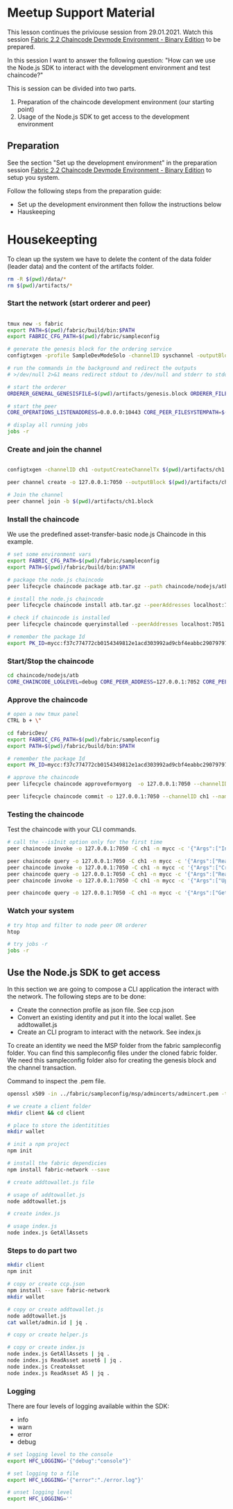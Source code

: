# Meetup Support Material

This lesson continues the priviouse session from 29.01.2021. Watch this session [Fabric 2.2 Chaincode Devmode Environment - Binary Edition](../meetup-290121/fabric2DevMode.md) to be prepared.

In this session I want to answer the following question: "How can we use the Node.js SDK to interact with the development environment and test chaincode?"

This is session can be divided into two parts.

1. Preparation of the chaincode development environment (our starting point)  
2. Usage of the Node.js SDK to get access to the development environment

## Preparation
See the section "Set up the development environment" in the preparation session [Fabric 2.2 Chaincode Devmode Environment - Binary Edition](../meetup-290121/fabric2DevMode.md.md) to setup you system. 

Follow the following steps from the preparation guide:
- Set up the development environment then follow the instructions below
- Hauskeeping

# Housekeepting
To clean up the system we have to delete the content of the data folder (leader data) and the content of the artifacts folder.

```bash
rm -R $(pwd)/data/*
rm $(pwd)/artifacts/*
```

### Start the network (start orderer and peer)
```bash

tmux new -s fabric
export PATH=$(pwd)/fabric/build/bin:$PATH
export FABRIC_CFG_PATH=$(pwd)/fabric/sampleconfig

# generate the genesis block for the ordering service
configtxgen -profile SampleDevModeSolo -channelID syschannel -outputBlock genesisblock -configPath $FABRIC_CFG_PATH -outputBlock $(pwd)/artifacts/genesis.block

# run the commands in the background and redirect the outputs
# >/dev/null 2>&1 means redirect stdout to /dev/null and stderr to stdout 

# start the orderer
ORDERER_GENERAL_GENESISFILE=$(pwd)/artifacts/genesis.block ORDERER_FILELEDGER_LOCATION=$(pwd)/data/orderer ORDERER_GENERAL_GENESISPROFILE=SampleDevModeSolo orderer > /dev/null 2>&1 &  

# start the peer
CORE_OPERATIONS_LISTENADDRESS=0.0.0.0:10443 CORE_PEER_FILESYSTEMPATH=$(pwd)/data/ FABRIC_LOGGING_SPEC=chaincode=debug CORE_PEER_CHAINCODELISTENADDRESS=0.0.0.0:7052 peer node start --peer-chaincodedev=true > /dev/null 2>&1 & 

# display all running jobs
jobs -r
```

### Create and join the channel
```bash

configtxgen -channelID ch1 -outputCreateChannelTx $(pwd)/artifacts/ch1.tx -profile SampleSingleMSPChannel -configPath $FABRIC_CFG_PATH

peer channel create -o 127.0.0.1:7050 --outputBlock $(pwd)/artifacts/ch1.block -c ch1 -f $(pwd)/artifacts/ch1.tx

# Join the channel
peer channel join -b $(pwd)/artifacts/ch1.block
```

### Install the chaincode
We use the predefined asset-transfer-basic node.js Chaincode in this example.

```bash
# set some environment vars
export FABRIC_CFG_PATH=$(pwd)/fabric/sampleconfig
export PATH=$(pwd)/fabric/build/bin:$PATH

# package the node.js chaincode
peer lifecycle chaincode package atb.tar.gz --path chaincode/nodejs/atb --lang node --label mycc

# install the node.js chaincode
peer lifecycle chaincode install atb.tar.gz --peerAddresses localhost:7051

# check if chaincode is installed
peer lifecycle chaincode queryinstalled --peerAddresses localhost:7051

# remember the package Id
export PK_ID=mycc:f37c774772cb0154349812e1acd303992ad9cbf4eabbc29079797e4e052fac1d
```
### Start/Stop the chaincode

```bash
cd chaincode/nodejs/atb
CORE_CHAINCODE_LOGLEVEL=debug CORE_PEER_ADDRESS=127.0.0.1:7052 CORE_PEER_TLS_ENABLED=false CORE_CHAINCODE_ID_NAME=$PK_ID ./node_modules/.bin/fabric-chaincode-node start --peer.address 127.0.0.1:7052
```

### Approve the chaincode

```bash
# open a new tmux panel
CTRL b + \" 

cd fabricDev/
export FABRIC_CFG_PATH=$(pwd)/fabric/sampleconfig
export PATH=$(pwd)/fabric/build/bin:$PATH

# remember the package Id
export PK_ID=mycc:f37c774772cb0154349812e1acd303992ad9cbf4eabbc29079797e4e052fac1d

# approve the chaincode 
peer lifecycle chaincode approveformyorg  -o 127.0.0.1:7050 --channelID ch1 --name mycc --version 1.0 --sequence 1 --init-required --signature-policy "OR ('SampleOrg.member')" --package-id $PK_ID

peer lifecycle chaincode commit -o 127.0.0.1:7050 --channelID ch1 --name mycc --version 1.0 --sequence 1 --init-required --signature-policy "OR ('SampleOrg.member')" --peerAddresses 127.0.0.1:7051

```

### Testing the chaincode
Test the chaincode with your CLI commands.

```bash
# call the --isInit option only for the first time
peer chaincode invoke -o 127.0.0.1:7050 -C ch1 -n mycc -c '{"Args":["InitLedger"]}' --isInit

peer chaincode query -o 127.0.0.1:7050 -C ch1 -n mycc -c '{"Args":["ReadAsset","A5"]}' | jq .
peer chaincode invoke -o 127.0.0.1:7050 -C ch1 -n mycc -c '{"Args":["CreateAsset","A1", "red", "10", "rbole", "100"]}'
peer chaincode query -o 127.0.0.1:7050 -C ch1 -n mycc -c '{"Args":["ReadAsset","A1"]}' | jq .
peer chaincode invoke -o 127.0.0.1:7050 -C ch1 -n mycc -c '{"Args":["UpdateAsset","A1", "red", "10", "rbole", "1200.23"]}'

peer chaincode query -o 127.0.0.1:7050 -C ch1 -n mycc -c '{"Args":["GetAllAssets"]}' | jq .

```

### Watch your system

```bash
# try htop and filter to node peer OR orderer
htop

# try jobs -r
jobs -r

```

## Use the Node.js SDK to get access
In this section we are going to compose a CLI application the interact with the network. The following steps are to be done:

- Create the connection profile as json file. See ccp.json
- Convert an existing identity and put it into the local wallet. See addtowallet.js
- Create an CLI program to interact with the network. See index.js

To create an identity we need the MSP folder from the fabric sampleconfig folder. You can find this sampleconfig files under the cloned fabric folder. We need this sampleconfig folder also for creating the genesis block and the channel transaction. 

Command to inspect the .pem file.
```bash
openssl x509 -in ../fabric/sampleconfig/msp/admincerts/admincert.pem -text
```

```bash
# we create a client folder 
mkdir client && cd client

# place to store the identitities
mkdir wallet

# init a npm project
npm init 

# install the fabric dependicies
npm install fabric-network --save

# create addtowallet.js file

# usage of addtowallet.js
node addtowallet.js

# create index.js

# usage index.js
node index.js GetAllAssets
```

### Steps to do part two

```bash
mkdir client
npm init

# copy or create ccp.json 
npm install --save fabric-network
mkdir wallet

# copy or create addtowallet.js
node addtowallet.js 
cat wallet/admin.id | jq .

# copy or create helper.js

# copy or create index.js
node index.js GetAllAssets | jq .
node index.js ReadAsset asset6 | jq .
node index.js CreateAsset 
node index.js ReadAsset A5 | jq .
```

### Logging

There are four levels of logging available within the SDK:

- info
- warn
- error
- debug

```bash
# set logging level to the console
export HFC_LOGGING='{"debug":"console"}'

# set logging to a file
export HFC_LOGGING='{"error":"./error.log"}'

# unset logging level
export HFC_LOGGING=''
```